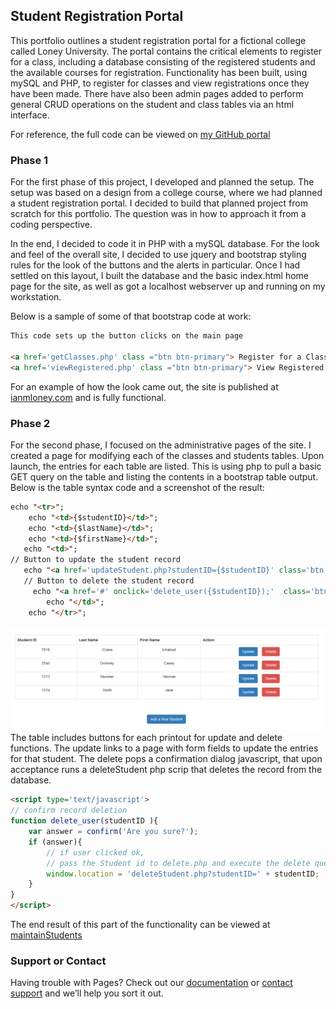## Student Registration Portal  
This portfolio outlines a student registration portal for a fictional college called Loney University.  The portal contains the critical elements to register for a class, including a database consisting of the registered students and the available courses for registration.  Functionality has been built, using mySQL and PHP, to register for classes and view registrations once they have been made.  There have also been admin pages added to perform general CRUD operations on the student and class tables via an html interface.  

For reference, the full code can be viewed on [my GitHub portal](https://github.com/Thelius42/studentRegistrationPortal)

### Phase 1

For the first phase of this project, I developed and planned the setup.  The setup was based on a design from a college course, where we had planned a student registration portal.  I decided to build that planned project from scratch for this portfolio.  The question was in how to approach it from a coding perspective.  

In the end, I decided to code it in PHP with a mySQL database.  For the look and feel of the overall site, I decided to use jquery and bootstrap styling rules for the look of the buttons and the alerts in particular.  Once I had settled on this layout, I built the database and the basic index.html home page for the site, as well as got a localhost webserver up and running on my workstation.

Below is a sample of some of that bootstrap code at work:



```markdown
This code sets up the button clicks on the main page

<a href='getClasses.php' class ="btn btn-primary"> Register for a Class</a>&nbsp &nbsp &nbsp &nbsp &nbsp &nbsp
<a href='viewRegistered.php' class ="btn btn-primary"> View Registered Classes</a> 

```

For an example of how the look came out, the site is published at [ianmloney.com](http://ianmloney.com) and is fully functional.

### Phase 2

For the second phase, I focused on the administrative pages of the site.  I created a page for modifying each of the classes and students tables.  Upon launch, the entries for each table are listed.  This is using php to pull a basic GET query on the table and listing the contents in a bootstrap table output. Below is the table syntax code and a screenshot of the result:

```markdown
echo "<tr>";
	echo "<td>{$studentID}</td>";
	echo "<td>{$lastName}</td>";
	echo "<td>{$firstName}</td>";
   echo "<td>";
// Button to update the student record
   echo "<a href='updateStudent.php?studentID={$studentID}' class='btn btn-primary m-r-1em'>Update</a> &nbsp &nbsp" ;
   // Button to delete the student record
     echo "<a href='#' onclick='delete_user({$studentID});'  class='btn btn-danger'>Delete</a>";  
    	echo "</td>";
	echo "</tr>";

```
![updateStudentTable](updateStudentTable.png)
The table includes buttons for each printout for update and delete functions.  The update links to a page with form fields to update the entries for that student.  The delete pops a confirmation dialog javascript, that upon acceptance runs a deleteStudent php scrip that deletes the record from the database.


```markdown
<script type='text/javascript'>
// confirm record deletion
function delete_user(studentID ){	
	var answer = confirm('Are you sure?');
	if (answer){
		// if user clicked ok, 
		// pass the Student id to delete.php and execute the delete query
		window.location = 'deleteStudent.php?studentID=' + studentID;
	} 
}
</script>
```
The end result of this part of the functionality can be viewed at [maintainStudents](http://ianmloney.com/maintainStudent.php)
### Support or Contact

Having trouble with Pages? Check out our [documentation](https://docs.github.com/categories/github-pages-basics/) or [contact support](https://github.com/contact) and we’ll help you sort it out.
